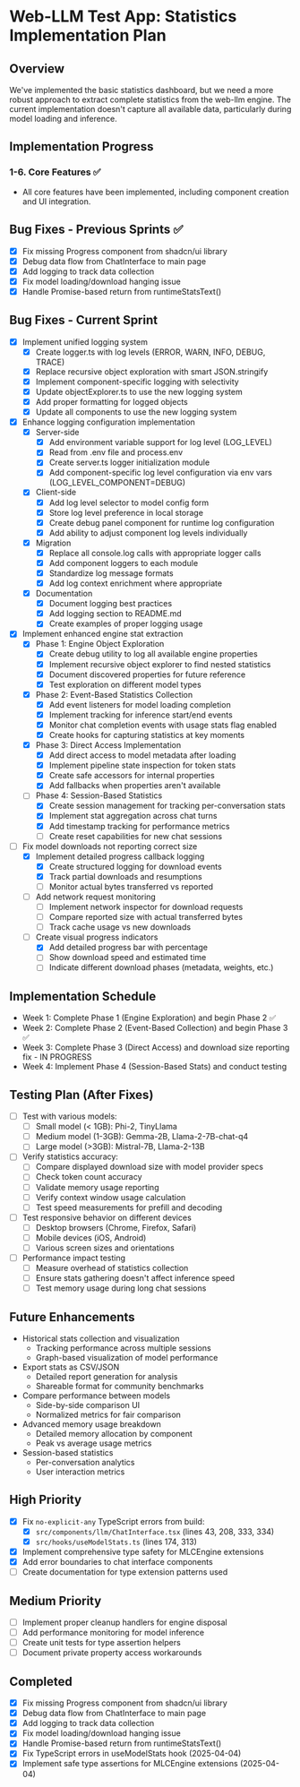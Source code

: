 # Web-LLM Test App: Statistics Implementation Plan

## Overview
We've implemented the basic statistics dashboard, but we need a more robust approach to extract complete statistics from the web-llm engine. The current implementation doesn't capture all available data, particularly during model loading and inference.

## Implementation Progress

### 1-6. Core Features ✅
- All core features have been implemented, including component creation and UI integration.

## Bug Fixes - Previous Sprints ✅
- [x] Fix missing Progress component from shadcn/ui library
- [x] Debug data flow from ChatInterface to main page
- [x] Add logging to track data collection
- [x] Fix model loading/download hanging issue
- [x] Handle Promise-based return from runtimeStatsText()

## Bug Fixes - Current Sprint
- [x] Implement unified logging system
  - [x] Create logger.ts with log levels (ERROR, WARN, INFO, DEBUG, TRACE)
  - [x] Replace recursive object exploration with smart JSON.stringify
  - [x] Implement component-specific logging with selectivity
  - [x] Update objectExplorer.ts to use the new logging system
  - [x] Add proper formatting for logged objects
  - [x] Update all components to use the new logging system

- [x] Enhance logging configuration implementation
  - [x] Server-side
    - [x] Add environment variable support for log level (LOG_LEVEL)
    - [x] Read from .env file and process.env
    - [x] Create server.ts logger initialization module
    - [x] Add component-specific log level configuration via env vars (LOG_LEVEL_COMPONENT=DEBUG)
  - [x] Client-side
    - [x] Add log level selector to model config form
    - [x] Store log level preference in local storage
    - [x] Create debug panel component for runtime log configuration
    - [x] Add ability to adjust component log levels individually
  - [x] Migration
    - [x] Replace all console.log calls with appropriate logger calls
    - [x] Add component loggers to each module
    - [x] Standardize log message formats
    - [x] Add log context enrichment where appropriate
  - [x] Documentation
    - [x] Document logging best practices
    - [x] Add logging section to README.md
    - [x] Create examples of proper logging usage

- [x] Implement enhanced engine stat extraction
  - [x] Phase 1: Engine Object Exploration
    - [x] Create debug utility to log all available engine properties
    - [x] Implement recursive object explorer to find nested statistics
    - [x] Document discovered properties for future reference
    - [x] Test exploration on different model types
  
  - [x] Phase 2: Event-Based Statistics Collection
    - [x] Add event listeners for model loading completion
    - [x] Implement tracking for inference start/end events
    - [x] Monitor chat completion events with usage stats flag enabled
    - [x] Create hooks for capturing statistics at key moments
  
  - [x] Phase 3: Direct Access Implementation
    - [x] Add direct access to model metadata after loading
    - [x] Implement pipeline state inspection for token stats
    - [x] Create safe accessors for internal properties
    - [x] Add fallbacks when properties aren't available
    
  - [ ] Phase 4: Session-Based Statistics
    - [x] Create session management for tracking per-conversation stats
    - [x] Implement stat aggregation across chat turns
    - [x] Add timestamp tracking for performance metrics
    - [ ] Create reset capabilities for new chat sessions

- [ ] Fix model downloads not reporting correct size
  - [x] Implement detailed progress callback logging
    - [x] Create structured logging for download events
    - [x] Track partial downloads and resumptions
    - [ ] Monitor actual bytes transferred vs reported
  - [ ] Add network request monitoring
    - [ ] Implement network inspector for download requests
    - [ ] Compare reported size with actual transferred bytes
    - [ ] Track cache usage vs new downloads
  - [ ] Create visual progress indicators
    - [x] Add detailed progress bar with percentage
    - [ ] Show download speed and estimated time
    - [ ] Indicate different download phases (metadata, weights, etc.)

## Implementation Schedule
- Week 1: Complete Phase 1 (Engine Exploration) and begin Phase 2 ✅
- Week 2: Complete Phase 2 (Event-Based Collection) and begin Phase 3 ✅
- Week 3: Complete Phase 3 (Direct Access) and download size reporting fix - IN PROGRESS
- Week 4: Implement Phase 4 (Session-Based Stats) and conduct testing

## Testing Plan (After Fixes)
- [ ] Test with various models:
  - [ ] Small model (< 1GB): Phi-2, TinyLlama
  - [ ] Medium model (1-3GB): Gemma-2B, Llama-2-7B-chat-q4
  - [ ] Large model (>3GB): Mistral-7B, Llama-2-13B
- [ ] Verify statistics accuracy:
  - [ ] Compare displayed download size with model provider specs
  - [ ] Check token count accuracy
  - [ ] Validate memory usage reporting
  - [ ] Verify context window usage calculation
  - [ ] Test speed measurements for prefill and decoding
- [ ] Test responsive behavior on different devices
  - [ ] Desktop browsers (Chrome, Firefox, Safari)
  - [ ] Mobile devices (iOS, Android)
  - [ ] Various screen sizes and orientations
- [ ] Performance impact testing
  - [ ] Measure overhead of statistics collection
  - [ ] Ensure stats gathering doesn't affect inference speed
  - [ ] Test memory usage during long chat sessions

## Future Enhancements
- Historical stats collection and visualization
  - Tracking performance across multiple sessions
  - Graph-based visualization of model performance
- Export stats as CSV/JSON
  - Detailed report generation for analysis
  - Shareable format for community benchmarks
- Compare performance between models
  - Side-by-side comparison UI
  - Normalized metrics for fair comparison
- Advanced memory usage breakdown
  - Detailed memory allocation by component
  - Peak vs average usage metrics
- Session-based statistics
  - Per-conversation analytics
  - User interaction metrics

## High Priority
- [x] Fix `no-explicit-any` TypeScript errors from build:
  - [x] `src/components/llm/ChatInterface.tsx` (lines 43, 208, 333, 334)
  - [x] `src/hooks/useModelStats.ts` (lines 174, 313)
- [x] Implement comprehensive type safety for MLCEngine extensions
- [x] Add error boundaries to chat interface components
- [ ] Create documentation for type extension patterns used

## Medium Priority
- [ ] Implement proper cleanup handlers for engine disposal
- [ ] Add performance monitoring for model inference
- [ ] Create unit tests for type assertion helpers
- [ ] Document private property access workarounds

## Completed
- [x] Fix missing Progress component from shadcn/ui library
- [x] Debug data flow from ChatInterface to main page
- [x] Add logging to track data collection
- [x] Fix model loading/download hanging issue
- [x] Handle Promise-based return from runtimeStatsText()
- [x] Fix TypeScript errors in useModelStats hook (2025-04-04)
- [x] Implement safe type assertions for MLCEngine extensions (2025-04-04)